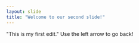 ```yaml
---
layout: slide
title: "Welcome to our second slide!"
---
```

"This is my first edit."
Use the left arrow to go back!
